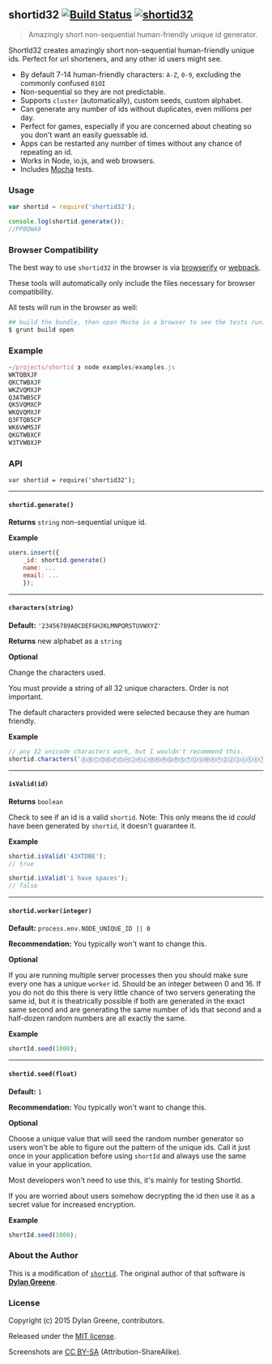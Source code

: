 ## shortid32  [![Build Status](http://img.shields.io/travis/cuvva/shortid32.svg)](https://travis-ci.org/cuvva/shortid32) [![shortid32](http://img.shields.io/npm/dm/shortid32.svg)](https://www.npmjs.org/package/shortid32)

> Amazingly short non-sequential human-friendly unique id generator.

ShortId32 creates amazingly short non-sequential human-friendly unique ids.  Perfect for url shorteners, and any other id users might see.

 * By default 7-14 human-friendly characters: `A-Z`, `0-9`, excluding the commonly confused `01OI`
 * Non-sequential so they are not predictable.
 * Supports `cluster` (automatically), custom seeds, custom alphabet.
 * Can generate any number of ids without duplicates, even millions per day.
 * Perfect for games, especially if you are concerned about cheating so you don't want an easily guessable id.
 * Apps can be restarted any number of times without any chance of repeating an id.
 * Works in Node, io.js, and web browsers.
 * Includes [Mocha](http://visionmedia.github.com/mocha/) tests.

### Usage

```js
var shortid = require('shortid32');

console.log(shortid.generate());
//PPBQWA9
```

### Browser Compatibility

The best way to use `shortid32` in the browser is via [browserify](http://browserify.org/) or [webpack](http://webpack.github.io/).

These tools will automatically only include the files necessary for browser compatibility.

All tests will run in the browser as well:

```bash
## build the bundle, then open Mocha in a browser to see the tests run.
$ grunt build open
```

### Example

```js
~/projects/shortid ❯ node examples/examples.js
WKTQBXJF
QKCTWBXJF
WKZVQMXJP
Q3ATWB5CF
QK5VQMXCP
WKQVQMXJF
Q3FTQB5CP
WK6VWM5JF
QKGTWBXCF
W3TVWBXJP
```

### API

`var shortid = require('shortid32');`

---------------------------------------

#### `shortid.generate()`

__Returns__ `string` non-sequential unique id.

__Example__

```js
users.insert({
    _id: shortid.generate()
    name: ...
    email: ...
    });
```

---------------------------------------

#### `characters(string)`

__Default:__ `'23456789ABCDEFGHJKLMNPQRSTUVWXYZ'`

__Returns__ new alphabet as a `string`

__Optional__

Change the characters used.

You must provide a string of all 32 unique characters. Order is not important.

The default characters provided were selected because they are human friendly.

__Example__

```js
// any 32 unicode characters work, but I wouldn't recommend this.
shortid.characters('ⒶⒷⒸⒹⒺⒻⒼⒽⒿⓀⓁⓂⓃⓅⓆⓇⓈⓉⓊⓋⓌⓍⓎⓏ②③④⑤⑥⑦⑧⑨');
```

---------------------------------------

#### `isValid(id)`

__Returns__ `boolean`

Check to see if an id is a valid `shortid`. Note: This only means the id _could_ have been generated by `shortid`, it doesn't guarantee it.

__Example__

```js
shortid.isValid('43XTDBE');
// true
```

```js
shortid.isValid('i have spaces');
// false
```

---------------------------------------

#### `shortid.worker(integer)`

__Default:__ `process.env.NODE_UNIQUE_ID || 0`

__Recommendation:__ You typically won't want to change this.

__Optional__

If you are running multiple server processes then you should make sure every one has a unique `worker` id. Should be an integer between 0 and 16.
If you do not do this there is very little chance of two servers generating the same id, but it is theatrically possible
if both are generated in the exact same second and are generating the same number of ids that second and a half-dozen random numbers are all exactly the same.

__Example__

```js
shortId.seed(1000);
```

---------------------------------------

#### `shortid.seed(float)`

__Default:__ `1`

__Recommendation:__ You typically won't want to change this.

__Optional__

Choose a unique value that will seed the random number generator so users won't be able to figure out the pattern of the unique ids. Call it just once in your application before using `shortId` and always use the same value in your application.

Most developers won't need to use this, it's mainly for testing ShortId.

If you are worried about users somehow decrypting the id then use it as a secret value for increased encryption.

__Example__

```js
shortId.seed(1000);
```

### About the Author

This is a modification of [`shortid`](//github.com/dylang/shortid). The original author of that software is [**Dylan Greene**](//github.com/dylang).

### License

Copyright (c) 2015 Dylan Greene, contributors.

Released under the [MIT license](https://tldrlegal.com/license/mit-license).

Screenshots are [CC BY-SA](http://creativecommons.org/licenses/by-sa/4.0/) (Attribution-ShareAlike).
